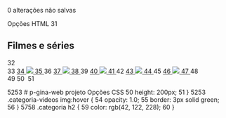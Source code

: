 0 alterações não salvas

Opções HTML
31
        <h2>Filmes e séries</h2>
32
        <div class="categoria-videos">
33
            <a href="https://www.youtube.com/watch?v=cs15QqG6Gjc">
34
                <img src="https://img.youtube.com/vi/cs15QqG6Gjc/maxresdefault.jpg" />
35
            </a>
36
            <a href="https://www.youtube.com/watch?v=nCmIwcycUJ8">
37
                <img src="https://img.youtube.com/vi/nCmIwcycUJ8/maxresdefault.jpg" />
38
            </a>
39
            <a href="https://www.youtube.com/watch?v=FvRmEapoHRc">
40
                <img src="https://img.youtube.com/vi/FvRmEapoHRc/maxresdefault.jpg" />
41
            </a>
42
            <a href="https://www.youtube.com/watch?v=Ipkw_hWW-Hw">
43
                <img src="https://img.youtube.com/vi/Ipkw_hWW-Hw/maxresdefault.jpg" />
44
            </a>
45
            <a href="https://www.youtube.com/watch?v=d4DzMNGoyis">
46
                <img src="https://img.youtube.com/vi/d4DzMNGoyis/maxresdefault.jpg" />
47
            </a>
48
        </div>
49
    </section>
50
​
51
</body>
52
​
53
</html># p-gina-web
projeto
Opções CSS
50
    height: 200px;
51
}
52
​
53
.categoria-videos img:hover {
54
    opacity: 1.0;
55
    border: 3px solid green;
56
}
57
​
58
.categoria h2 {
59
    color: rgb(42, 122, 228);
60
}
